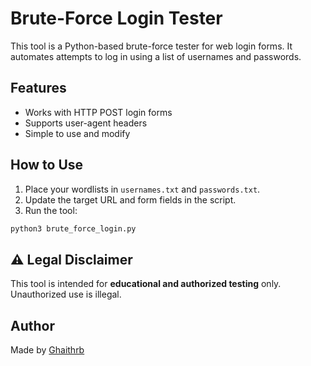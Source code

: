 # Brute-Force Login Tester

This tool is a Python-based brute-force tester for web login forms. It automates attempts to log in using a list of usernames and passwords.

## Features

- Works with HTTP POST login forms
- Supports user-agent headers
- Simple to use and modify

## How to Use

1. Place your wordlists in `usernames.txt` and `passwords.txt`.
2. Update the target URL and form fields in the script.
3. Run the tool:

```bash
python3 brute_force_login.py
```

## ⚠️ Legal Disclaimer

This tool is intended for **educational and authorized testing** only. Unauthorized use is illegal.

## Author

Made by [Ghaithrb](https://github.com/ghaithrb)

